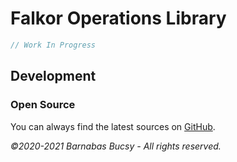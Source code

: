 # **Falkor Operations Library**

```javascript
// Work In Progress
```

## **Development**

### **Open Source**

You can always find the latest sources on [GitHub](https://github.com/theonethread/falkor-library "Visit").

_©2020-2021 Barnabas Bucsy - All rights reserved._
